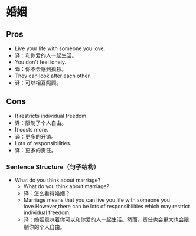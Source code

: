 # 婚姻

## Pros

- Live your life with someone you love.
- 译：和你爱的人一起生活。
- You don't feel lonely.
- 译：你不会感到孤独。
- They can look after each other.
- 译：可以相互照顾。

## Cons

- It restricts individual freedom.
- 译：限制了个人自由。
- It costs more.
- 译：更多的开销。
- Lots of responsibilities.
- 译：更多的责任。

### Sentence Structure（句子结构）

- What do you think about marriage?
  - What do you think about marriage?
  - 译：怎么看待婚姻？
  - Marriage means that you can live you life with someone you love.However,there can be lots of responsibilities which may restrict individual freedom.
  - 译：婚姻意味着你可以和你爱的人一起生活。然而，责任也会更大也会限制你的个人自由。
